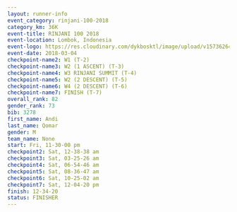 ```yaml
---
layout: runner-info 
event_category: rinjani-100-2018 
category_km: 36K 
event-title: RINJANI 100 2018 
event-location: Lombok, Indonesia 
event-logo: https://res.cloudinary.com/dykbosktl/image/upload/v1573626435/Logo/Rinjani_eoufbh.png 
event-date: 2018-03-04 
checkpoint-name2: W1 (T-2) 
checkpoint-name3: W2 (1 ASCENT) (T-3) 
checkpoint-name4: W3 RINJANI SUMMIT (T-4) 
checkpoint-name5: W2 (2 DESCENT) (T-5) 
checkpoint-name6: W4 (2 DESCENT) (T-6) 
checkpoint-name7: FINISH (T-7) 
overall_rank: 82
gender_rank: 73
bib: 3278
first_name: Andi
last_name: Qomar
gender: M
team_name: None
start: Fri, 11-30-00 pm
checkpoint2: Sat, 12-38-38 am
checkpoint3: Sat, 03-25-26 am
checkpoint4: Sat, 06-54-46 am
checkpoint5: Sat, 08-36-47 am
checkpoint6: Sat, 10-25-02 am
checkpoint7: Sat, 12-04-20 pm
finish: 12-34-20
status: FINISHER
---
```

